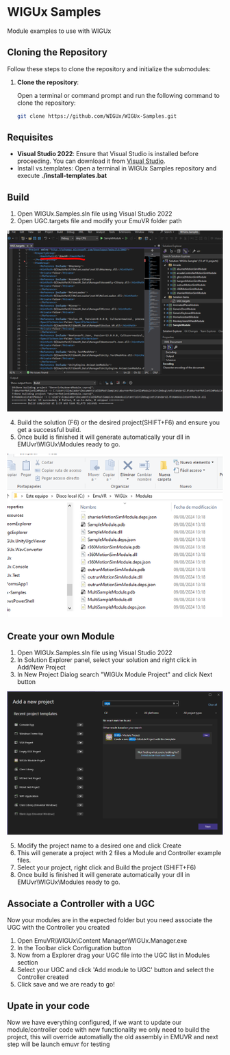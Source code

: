 # WIGUx Samples

Module examples to use with WIGUx

## Cloning the Repository

Follow these steps to clone the repository and initialize the submodules:

1. **Clone the repository**:

   Open a terminal or command prompt and run the following command to clone the repository:

   ```bash
   git clone https://github.com/WIGUx/WIGUx-Samples.git
   ```

## Requisites

- **Visual Studio 2022**: Ensure that Visual Studio is installed before proceeding. You can download it from [Visual Studio](https://visualstudio.microsoft.com/).
- Install vs.templates: Open a terminal in WIGUx Samples repository and execute **./install-templates.bat**

## Build

1. Open WIGUx.Samples.sln file using Visual Studio 2022
2. Open UGC.targets file and modify your EmuVR folder path

![Alt text](img/img1.PNG)

4. Build the solution (F6) or the desired project(SHIFT+F6) and ensure you get a successful build.
5. Once build is finished it will generate automatically your dll in EMUvr\WIGUx\Modules ready to go.

![Alt text](img/img2.PNG)

## Create your own Module

1. Open WIGUx.Samples.sln file using Visual Studio 2022
2. In Solution Explorer panel, select your solution and right click in Add/New Project
3. In New Project Dialog search "WIGUx Module Project" and click Next button

![Alt text](img/img3.PNG)

5. Modify the project name to a desired one and click Create
6. This will generate a project with 2 files a Module and Controller example files.
7. Select your project, right click and Build the project (SHIFT+F6)
8. Once build is finished it will generate automatically your dll in EMUvr\WIGUx\Modules ready to go.

## Associate a Controller with a UGC

Now your modules are in the expected folder but you need associate the UGC with the Controller you created

1. Open EmuVR\WIGUx\Content Manager\WIGUx.Manager.exe
2. In the Toolbar click Configuration button
3. Now from a Explorer drag your UGC file into the UGC list in Modules section
4. Select your UGC and click 'Add module to UGC' button and select the Controller created
5. Click save and we are ready to go!

## Upate in your code

Now we have everything configured, if we want to update our module/controller code with new functionality we only need to build the project, this will override automatially the old assembly in EMUVR and next step will be launch emuvr for testing


